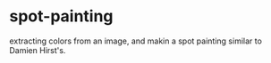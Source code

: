 # spot-painting
extracting colors from an image, and makin a spot painting similar to Damien Hirst's. 
